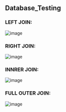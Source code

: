 ## Database_Testing

### LEFT JOIN:

![image](https://github.com/tamimrahmanriyad/Database_Testing/assets/76222376/81f778b7-719d-4455-be6d-b38b44923a96)


### RIGHT JOIN:

![image](https://github.com/tamimrahmanriyad/Database_Testing/assets/76222376/36752712-76d5-442b-977c-69f62be76659)


### INNRER JOIN:

![image](https://github.com/tamimrahmanriyad/Database_Testing/assets/76222376/655145b7-1da9-4b8f-b707-b3d7d4fbabf2)


### FULL OUTER JOIN:

![image](https://github.com/tamimrahmanriyad/Database_Testing/assets/76222376/24b95e83-4984-4b75-9e95-bf2d7a211a73)

